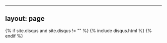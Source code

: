 
---
layout: page
---

{% if site.disqus and site.disqus != "" %}
  {% include disqus.html %}
{% endif %}


